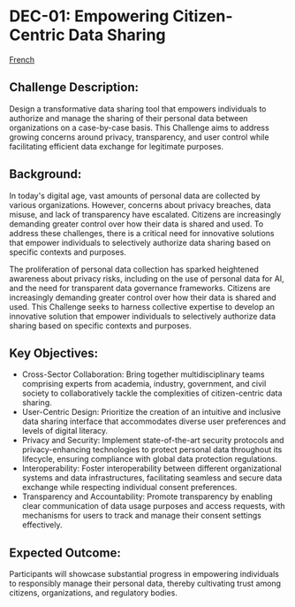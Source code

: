 # DEC-01: Empowering Citizen-Centric Data Sharing
[French](dec-01-fr.md)

## Challenge Description: 

Design a transformative data sharing tool that empowers individuals to authorize and manage the sharing of their personal data between organizations on a case-by-case basis. This Challenge aims to address growing concerns around privacy, transparency, and user control while facilitating efficient data exchange for legitimate purposes. 

## Background: 

In today's digital age, vast amounts of personal data are collected by various organizations. However, concerns about privacy breaches, data misuse, and lack of transparency have escalated. Citizens are increasingly demanding greater control over how their data is shared and used. To address these challenges, there is a critical need for innovative solutions that empower individuals to selectively authorize data sharing based on specific contexts and purposes. 

The proliferation of personal data collection has sparked heightened awareness about privacy risks, including on the use of personal data for AI, and the need for transparent data governance frameworks. Citizens are increasingly demanding greater control over how their data is shared and used. This Challenge seeks to harness collective expertise to develop an innovative solution that empower individuals to selectively authorize data sharing based on specific contexts and purposes. 

## Key Objectives: 

* Cross-Sector Collaboration: Bring together multidisciplinary teams comprising experts from academia, industry, government, and civil society to collaboratively tackle the complexities of citizen-centric data sharing.
* User-Centric Design: Prioritize the creation of an intuitive and inclusive data sharing interface that accommodates diverse user preferences and levels of digital literacy.
* Privacy and Security: Implement state-of-the-art security protocols and privacy-enhancing technologies to protect personal data throughout its lifecycle, ensuring compliance with global data protection regulations.
* Interoperability: Foster interoperability between different organizational systems and data infrastructures, facilitating seamless and secure data exchange while respecting individual consent preferences.
* Transparency and Accountability: Promote transparency by enabling clear communication of data usage purposes and access requests, with mechanisms for users to track and manage their consent settings effectively. 

## Expected Outcome: 

Participants will showcase substantial progress in empowering individuals to responsibly manage their personal data, thereby cultivating trust among citizens, organizations, and regulatory bodies.  
